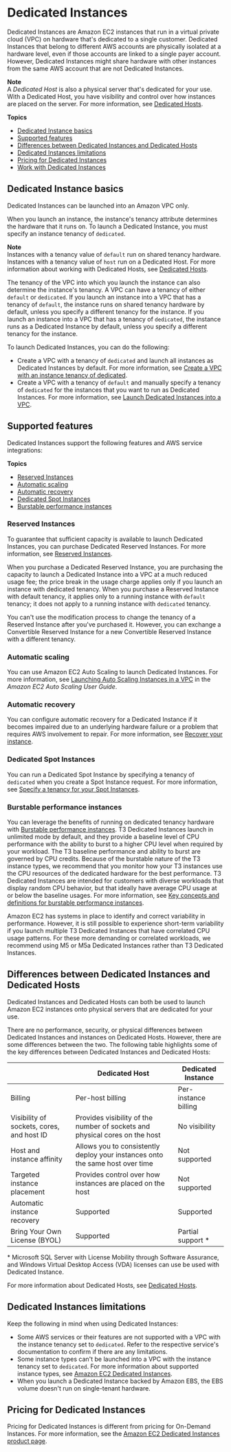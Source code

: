 # Dedicated Instances<a name="dedicated-instance"></a>

Dedicated Instances are Amazon EC2 instances that run in a virtual private cloud \(VPC\) on hardware that's dedicated to a single customer\. Dedicated Instances that belong to different AWS accounts are physically isolated at a hardware level, even if those accounts are linked to a single payer account\. However, Dedicated Instances might share hardware with other instances from the same AWS account that are not Dedicated Instances\.

**Note**  
A *Dedicated Host* is also a physical server that's dedicated for your use\. With a Dedicated Host, you have visibility and control over how instances are placed on the server\. For more information, see [Dedicated Hosts](dedicated-hosts-overview.md)\.

**Topics**
+ [Dedicated Instance basics](#dedicated-howitworks)
+ [Supported features](#features)
+ [Differences between Dedicated Instances and Dedicated Hosts](#dh-di-diffs)
+ [Dedicated Instances limitations](#dedicated-limits)
+ [Pricing for Dedicated Instances](#dedicated-instance-pricing)
+ [Work with Dedicated Instances](dedicated-usage-overview.md)

## Dedicated Instance basics<a name="dedicated-howitworks"></a>

Dedicated Instances can be launched into an Amazon VPC only\.

When you launch an instance, the instance's tenancy attribute determines the hardware that it runs on\. To launch a Dedicated Instance, you must specify an instance tenancy of `dedicated`\.

**Note**  
Instances with a tenancy value of `default` run on shared tenancy hardware\. Instances with a tenancy value of `host` run on a Dedicated Host\. For more information about working with Dedicated Hosts, see [Dedicated Hosts](dedicated-hosts-overview.md)\.

The tenancy of the VPC into which you launch the instance can also determine the instance's tenancy\. A VPC can have a tenancy of either `default` or `dedicated`\. If you launch an instance into a VPC that has a tenancy of `default`, the instance runs on shared tenancy hardware by default, unless you specify a different tenancy for the instance\. If you launch an instance into a VPC that has a tenancy of `dedicated`, the instance runs as a Dedicated Instance by default, unless you specify a different tenancy for the instance\. 

To launch Dedicated Instances, you can do the following:
+ Create a VPC with a tenancy of `dedicated` and launch all instances as Dedicated Instances by default\. For more information, see [Create a VPC with an instance tenancy of dedicated](dedicated-usage-overview.md#creatingdedicatedvpc)\.
+ Create a VPC with a tenancy of `default` and manually specify a tenancy of `dedicated` for the instances that you want to run as Dedicated Instances\. For more information, see [Launch Dedicated Instances into a VPC](dedicated-usage-overview.md#dedicatedinstancesintovpc)\.

## Supported features<a name="features"></a>

Dedicated Instances support the following features and AWS service integrations:

**Topics**
+ [Reserved Instances](#dedicatedreservedinstances)
+ [Automatic scaling](#dedicated-instance-autoscaling)
+ [Automatic recovery](#dedicated-instance-recovery)
+ [Dedicated Spot Instances](#dedicated-instance-spot)
+ [Burstable performance instances](#dedicated-instance-burstable)

### Reserved Instances<a name="dedicatedreservedinstances"></a>

To guarantee that sufficient capacity is available to launch Dedicated Instances, you can purchase Dedicated Reserved Instances\. For more information, see [Reserved Instances](ec2-reserved-instances.md)\. 

When you purchase a Dedicated Reserved Instance, you are purchasing the capacity to launch a Dedicated Instance into a VPC at a much reduced usage fee; the price break in the usage charge applies only if you launch an instance with dedicated tenancy\. When you purchase a Reserved Instance with default tenancy, it applies only to a running instance with `default` tenancy; it does not apply to a running instance with `dedicated` tenancy\.

You can't use the modification process to change the tenancy of a Reserved Instance after you've purchased it\. However, you can exchange a Convertible Reserved Instance for a new Convertible Reserved Instance with a different tenancy\.

### Automatic scaling<a name="dedicated-instance-autoscaling"></a>

You can use Amazon EC2 Auto Scaling to launch Dedicated Instances\. For more information, see [Launching Auto Scaling Instances in a VPC](https://docs.aws.amazon.com/autoscaling/ec2/userguide/asg-in-vpc.html) in the *Amazon EC2 Auto Scaling User Guide*\.

### Automatic recovery<a name="dedicated-instance-recovery"></a>

You can configure automatic recovery for a Dedicated Instance if it becomes impaired due to an underlying hardware failure or a problem that requires AWS involvement to repair\. For more information, see [Recover your instance](ec2-instance-recover.md)\.

### Dedicated Spot Instances<a name="dedicated-instance-spot"></a>

You can run a Dedicated Spot Instance by specifying a tenancy of `dedicated` when you create a Spot Instance request\. For more information, see [Specify a tenancy for your Spot Instances](spot-requests.md#spot-instance-tenancy)\.

### Burstable performance instances<a name="dedicated-instance-burstable"></a>

You can leverage the benefits of running on dedicated tenancy hardware with [Burstable performance instances](burstable-performance-instances.md)\. T3 Dedicated Instances launch in unlimited mode by default, and they provide a baseline level of CPU performance with the ability to burst to a higher CPU level when required by your workload\. The T3 baseline performance and ability to burst are governed by CPU credits\. Because of the burstable nature of the T3 instance types, we recommend that you monitor how your T3 instances use the CPU resources of the dedicated hardware for the best performance\. T3 Dedicated Instances are intended for customers with diverse workloads that display random CPU behavior, but that ideally have average CPU usage at or below the baseline usages\. For more information, see [Key concepts and definitions for burstable performance instances](burstable-credits-baseline-concepts.md)\.

Amazon EC2 has systems in place to identify and correct variability in performance\. However, it is still possible to experience short\-term variability if you launch multiple T3 Dedicated Instances that have correlated CPU usage patterns\. For these more demanding or correlated workloads, we recommend using M5 or M5a Dedicated Instances rather than T3 Dedicated Instances\.

## Differences between Dedicated Instances and Dedicated Hosts<a name="dh-di-diffs"></a>

Dedicated Instances and Dedicated Hosts can both be used to launch Amazon EC2 instances onto physical servers that are dedicated for your use\.

There are no performance, security, or physical differences between Dedicated Instances and instances on Dedicated Hosts\. However, there are some differences between the two\. The following table highlights some of the key differences between Dedicated Instances and Dedicated Hosts:


|  | Dedicated Host | Dedicated Instance | 
| --- | --- | --- | 
| Billing | Per\-host billing | Per\-instance billing | 
| Visibility of sockets, cores, and host ID | Provides visibility of the number of sockets and physical cores on the host | No visibility | 
| Host and instance affinity | Allows you to consistently deploy your instances onto the same host over time | Not supported | 
| Targeted instance placement | Provides control over how instances are placed on the host | Not supported | 
| Automatic instance recovery | Supported | Supported | 
| Bring Your Own License \(BYOL\) | Supported | Partial support \* | 

\* Microsoft SQL Server with License Mobility through Software Assurance, and Windows Virtual Desktop Access \(VDA\) licenses can use be used with Dedicated Instance\.

For more information about Dedicated Hosts, see [Dedicated Hosts](dedicated-hosts-overview.md)\.

## Dedicated Instances limitations<a name="dedicated-limits"></a>

Keep the following in mind when using Dedicated Instances:
+ Some AWS services or their features are not supported with a VPC with the instance tenancy set to `dedicated`\. Refer to the respective service's documentation to confirm if there are any limitations\.
+ Some instance types can't be launched into a VPC with the instance tenancy set to `dedicated`\. For more information about supported instance types, see [Amazon EC2 Dedicated Instances](https://aws.amazon.com/ec2/purchasing-options/dedicated-instances/)\.
+ When you launch a Dedicated Instance backed by Amazon EBS, the EBS volume doesn't run on single\-tenant hardware\.

## Pricing for Dedicated Instances<a name="dedicated-instance-pricing"></a>

Pricing for Dedicated Instances is different from pricing for On\-Demand Instances\. For more information, see the [Amazon EC2 Dedicated Instances product page](https://aws.amazon.com/dedicated-instances)\.